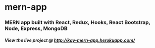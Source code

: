 # mern-app
### MERN app built with React, Redux, Hooks, React Bootstrap, Node, Express, MongoDB
##### View the live project @ http://kay-mern-app.herokuapp.com/

